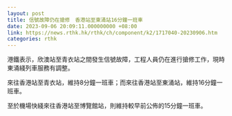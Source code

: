 ```yaml
---
layout: post
title: 信號故障仍在搶修　香港站至東涌站16分鐘一班車　
date: 2023-09-06 20:09:11.000000000 +08:00
link: https://news.rthk.hk/rthk/ch/component/k2/1717040-20230906.htm
categories: rthk
---
```


港鐵表示，欣澳站至青衣站之間發生信號故障，工程人員仍在進行搶修工作，現時東涌綫列車服務有調整。

來往香港站至青衣站，維持8分鐘一班車；而來往香港站至東涌站，維持16分鐘一班車。

至於機場快綫來往香港站至博覽館站，則維持較早前公佈的15分鐘一班車。
